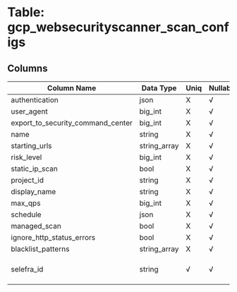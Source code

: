 # Table: gcp_websecurityscanner_scan_configs

## Columns 

|  Column Name   |  Data Type  | Uniq | Nullable | Description | 
|  ----  | ----  | ----  | ----  | ---- | 
| authentication | json | X | √ |  | 
| user_agent | big_int | X | √ |  | 
| export_to_security_command_center | big_int | X | √ |  | 
| name | string | X | √ |  | 
| starting_urls | string_array | X | √ |  | 
| risk_level | big_int | X | √ |  | 
| static_ip_scan | bool | X | √ |  | 
| project_id | string | X | √ |  | 
| display_name | string | X | √ |  | 
| max_qps | big_int | X | √ |  | 
| schedule | json | X | √ |  | 
| managed_scan | bool | X | √ |  | 
| ignore_http_status_errors | bool | X | √ |  | 
| blacklist_patterns | string_array | X | √ |  | 
| selefra_id | string | √ | √ | primary keys value md5 | 


